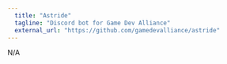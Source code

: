 ```yaml
---
  title: "Astride"
  tagline: "Discord bot for Game Dev Alliance"
  external_url: "https://github.com/gamedevalliance/astride"
---
```


N/A
